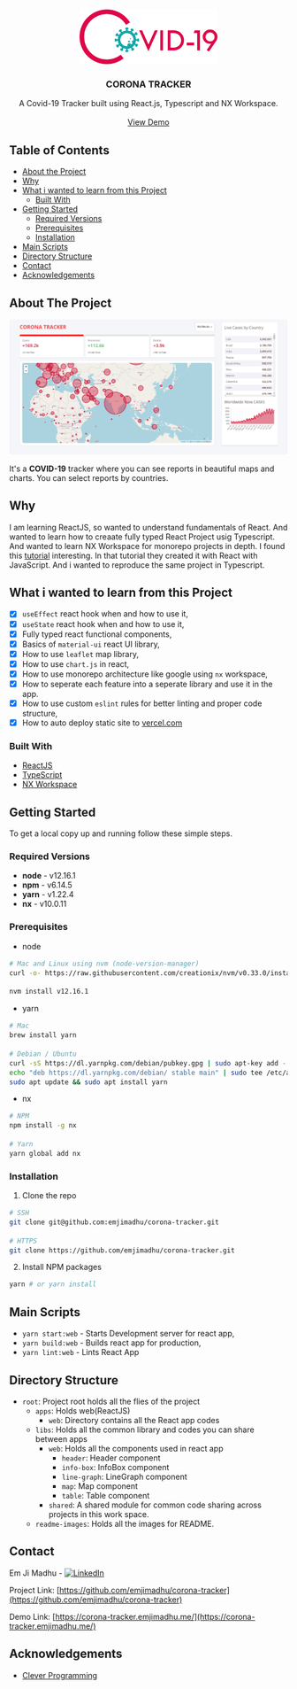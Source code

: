 <!-- PROJECT LOGO -->
<br />
<p align="center">
  <a href="https://github.com/emjimadhu/corona-tracker">
    <img src="repo-assets/logo.png" alt="Logo" width="250">
  </a>

  <h3 align="center">CORONA TRACKER</h3>

  <p align="center">
    A Covid-19 Tracker built using React.js, Typescript and NX Workspace.
    <br />
    <br />
    <a href="https://corona-tracker.emjimadhu.me/">View Demo</a>
  </p>
</p>



<!-- TABLE OF CONTENTS -->
## Table of Contents

* [About the Project](#about-the-project)
* [Why](#why)
* [What i wanted to learn from this Project](#what-i-wanted-to-learn-from-this-project)
  * [Built With](#built-with)
* [Getting Started](#getting-started)
  * [Required Versions](#required-versions)
  * [Prerequisites](#prerequisites)
  * [Installation](#installation)
* [Main Scripts](#main-scripts)
* [Directory Structure](#directory-structure)
* [Contact](#contact)
* [Acknowledgements](#acknowledgements)



<!-- ABOUT THE PROJECT -->
## About The Project

[![Product Name Screen Shot][product-screenshot]](https://example.com)

It's a **COVID-19** tracker where you can see reports in beautiful maps and charts. You can select reports by countries.

<!-- USAGE EXAMPLES -->
## Why

I am learning ReactJS, so wanted to understand fundamentals of React. And wanted to learn how to creaate fully typed React Project usig Typescript. And wanted to learn NX Workspace for monorepo projects in depth. I found this [tutorial](https://www.youtube.com/watch?v=cF3pIMJUZxM&t=6860s) interesting. In that tutorial they created it with React with JavaScript. And i wanted to reproduce the same project in Typescript.

## What i wanted to learn from this Project

- [x] `useEffect` react hook when and how to use it,
- [X] `useState` react hook when and how to use it,
- [X] Fully typed react functional components,
- [X] Basics of `material-ui` react UI library,
- [X] How to use `leaflet` map library,
- [X] How to use `chart.js` in react,
- [X] How to use monorepo architecture like google using `nx` workspace,
- [X] How to seperate each feature into a seperate library and use it in the app.
- [X] How to use custom `eslint` rules for better linting and proper code structure,
- [X] How to auto deploy static site to [vercel.com](https://vercel.com)

### Built With

* [ReactJS](https://reactjs.org/)
* [TypeScript](https://www.typescriptlang.org/)
* [NX Workspace](https://nx.dev/react)


<!-- GETTING STARTED -->
## Getting Started

To get a local copy up and running follow these simple steps.

### Required Versions

- **node** - v12.16.1
- **npm** - v6.14.5
- **yarn** - v1.22.4
- **nx** - v10.0.11

### Prerequisites

* node

```sh
# Mac and Linux using nvm (node-version-manager)
curl -o- https://raw.githubusercontent.com/creationix/nvm/v0.33.0/install.sh | bash

nvm install v12.16.1
```

* yarn

```sh
# Mac
brew install yarn

# Debian / Ubuntu
curl -sS https://dl.yarnpkg.com/debian/pubkey.gpg | sudo apt-key add -
echo "deb https://dl.yarnpkg.com/debian/ stable main" | sudo tee /etc/apt/sources.list.d/yarn.list
sudo apt update && sudo apt install yarn
```

* nx

```sh
# NPM
npm install -g nx

# Yarn
yarn global add nx
```

### Installation

1. Clone the repo

```sh
# SSH
git clone git@github.com:emjimadhu/corona-tracker.git

# HTTPS
git clone https://github.com/emjimadhu/corona-tracker.git
```

2. Install NPM packages

```sh
yarn # or yarn install
```

## Main Scripts

* `yarn start:web` - Starts Development server for react app,
* `yarn build:web` - Builds react app for production,
* `yarn lint:web` - Lints React App

## Directory Structure

- `root`: Project root holds all the flies of the project
  - `apps`: Holds web(ReactJS)
    - `web`: Directory contains all the React app codes
  - `libs`: Holds all the common library and codes you can share between apps
    - `web`: Holds all the components used in react app
      - `header`: Header component
      - `info-box`: InfoBox component
      - `line-graph`: LineGraph component
      - `map`: Map component
      - `table`: Table component
    - `shared`: A shared module for common code sharing across projects in this work space.
  - `readme-images`: Holds all the images for README.



<!-- CONTACT -->
## Contact

Em Ji Madhu - [![LinkedIn][linkedin-shield]][linkedin-url]

Project Link: [https://github.com/emjimadhu/corona-tracker](https://github.com/emjimadhu/corona-tracker)

Demo Link: [https://corona-tracker.emjimadhu.me/](https://corona-tracker.emjimadhu.me/)



<!-- ACKNOWLEDGEMENTS -->
## Acknowledgements

* [Clever Programming](https://www.youtube.com/channel/UCqrILQNl5Ed9Dz6CGMyvMTQ)


<!-- MARKDOWN LINKS & IMAGES -->
<!-- https://www.markdownguide.org/basic-syntax/#reference-style-links -->
[product-screenshot]: repo-assets/screenshot.png
[linkedin-shield]: https://img.shields.io/badge/-LinkedIn-black.svg?style=flat-square&logo=linkedin&colorB=1
[linkedin-url]: https://www.linkedin.com/in/em-ji-madhu-8b007456/
